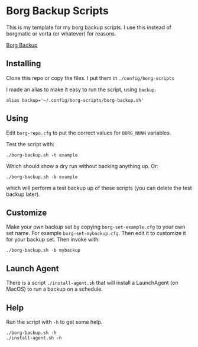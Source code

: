 # Borg Backup Scripts

This is my template for my borg backup scripts. I use this instead of borgmatic
or vorta (or whatever) for reasons.

[Borg Backup](https://borgbackup.readthedocs.io/en/stable/)

## Installing

Clone this repo or copy the files. I put them in `./config/borg-scripts`

I made an alias to make it easy to run the script, using `backup`.

    alias backup='~/.config/borg-scripts/borg-backup.sh'

## Using

Edit `borg-repo.cfg` to put the correct values for `BORG_NNNN` variables.

Test the script with:

    ./borg-backup.sh -t example

Which should show a dry run without backing anything up. Or:

    ./borg-backup.sh -b example

which will perform a test backup up of these scripts (you can delete the test
backup later).

## Customize

Make your own backup set by copying `borg-set-example.cfg` to your own set
name. For example `borg-set-mybackup.cfg`. Then edit it to customize it for
your backup set. Then invoke with:

    ./borg-backup.sh -b mybackup

## Launch Agent

There is a script `./install-agent.sh` that will install a LaunchAgent
(on MacOS) to run a backup on a schedule.

## Help

Run the script with `-h` to get some help.

    ./borg-backup.sh -h
    ./install-agent.sh -h
